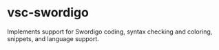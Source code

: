 # vsc-swordigo
Implements support for Swordigo coding, syntax checking and coloring, snippets, and language support.
